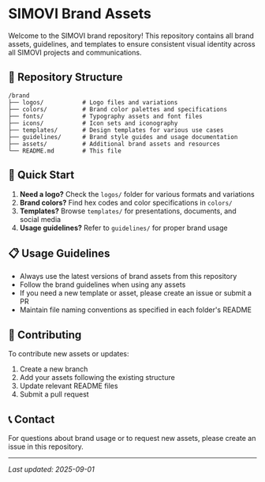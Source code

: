 # SIMOVI Brand Assets

Welcome to the SIMOVI brand repository! This repository contains all brand assets, guidelines, and templates to ensure consistent visual identity across all SIMOVI projects and communications.

## 📁 Repository Structure

```
/brand
├── logos/           # Logo files and variations
├── colors/          # Brand color palettes and specifications
├── fonts/           # Typography assets and font files
├── icons/           # Icon sets and iconography
├── templates/       # Design templates for various use cases
├── guidelines/      # Brand style guides and usage documentation
├── assets/          # Additional brand assets and resources
└── README.md        # This file
```

## 🎨 Quick Start

1. **Need a logo?** Check the `logos/` folder for various formats and variations
2. **Brand colors?** Find hex codes and color specifications in `colors/`
3. **Templates?** Browse `templates/` for presentations, documents, and social media
4. **Usage guidelines?** Refer to `guidelines/` for proper brand usage

## 📋 Usage Guidelines

- Always use the latest versions of brand assets from this repository
- Follow the brand guidelines when using any assets
- If you need a new template or asset, please create an issue or submit a PR
- Maintain file naming conventions as specified in each folder's README

## 🤝 Contributing

To contribute new assets or updates:
1. Create a new branch
2. Add your assets following the existing structure
3. Update relevant README files
4. Submit a pull request

## 📞 Contact

For questions about brand usage or to request new assets, please create an issue in this repository.

---
*Last updated: 2025-09-01*
